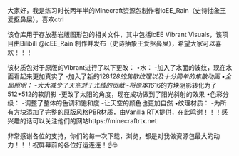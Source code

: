 大家好，我是练习时长两年半的Minecraft资源包制作者icEE_Rain（史诗抽象王爱抠鼻屎），喜欢ctrl

该仓库用于存放基岩版图形包的相关文件，其中包括icEE Vibrant Visuals，该项目由Bilibili @icEE_Rain 制作并发布（史诗抽象王爱抠鼻屎），希望大家可以喜欢！！！

该材质包对于原版的Vibrant进行了以下更改：
•水：
 -加入了水面的波纹，现在水面看起来更加真实了
 -加入了新的128*128的焦散纹理以及十分简单的焦散动画
•全局照明：
 -大大减少了天空对于光线的贡献
 -将原本16*16的方块阴影转化为了512*512的软阴影
 -更改了太阳的角度，现在成功做到了阳光斜射的效果
•色彩分级：
 -调整了整体的色调和饱和度
 -让天空的颜色也更加自然
•纹理材质：
 -为所有方块添加了完整的原版风格PBR材质，由Vanilla RTX提供，在此鸣谢！！！感兴趣的话可以关注他们的网站https://minecraftrtx.net

 非常感谢各位的支持，你们的每一次下载，浏览，都是对我做资源包最大的动力！！！祝屏幕前的各位好运连连！☝️🤓
